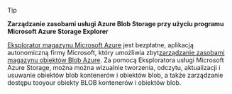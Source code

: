 > [!TIP]
> 
> **Zarządzanie zasobami usługi Azure Blob Storage przy użyciu programu Microsoft Azure Storage Explorer**
> 
> [Eksplorator magazynu Microsoft Azure](../articles/vs-azure-tools-storage-manage-with-storage-explorer.md) jest bezpłatne, aplikacją autonomiczną firmy Microsoft, który umożliwia zbyt[zarządzanie zasobami magazynu obiektów Blob Azure](../articles/vs-azure-tools-storage-explorer-blobs.md). Za pomocą Eksploratora usługi Microsoft Azure Storage, można można wizualnie tworzenia, odczytu, aktualizacji i usuwanie obiektów blob kontenerów i obiektów blob, a także zarządzanie dostępu tooyour obiekty BLOB kontenerów i obiektów blob.


